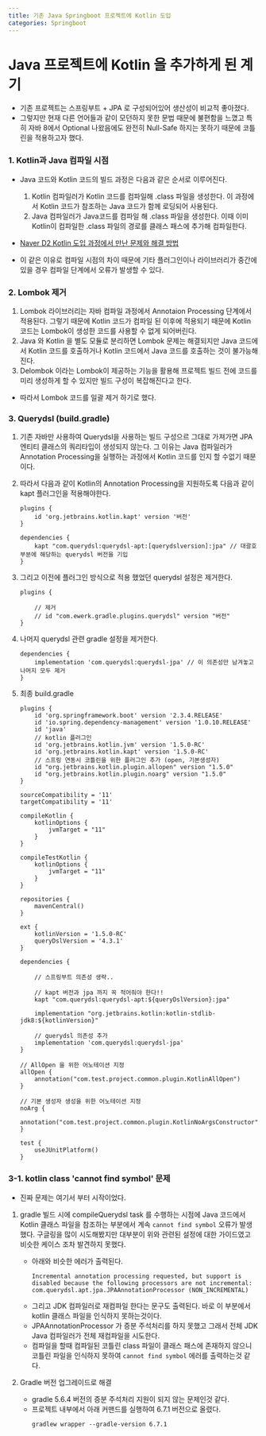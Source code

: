 ```yaml
---
title: 기존 Java Springboot 프로젝트에 Kotlin 도입
categories: Springboot
---
```

# Java 프로젝트에 Kotlin 을 추가하게 된 계기
- 기존 프로젝트는 스프링부트 + JPA 로 구성되어있어 생산성이 비교적 좋아졌다.
- 그렇지만 현재 다른 언어들과 같이 모던하지 못한 문법 때문에 불편함을 느꼈고 특히 자바 8에서 Optional 나왔음에도  완전히 Null-Safe 하지는 못하기 때문에 코틀린을 적용하고자 했다.

### 1. Kotlin과 Java 컴파일 시점
- Java 코드와 Kotlin 코드의 빌드 과정은 다음과 같은 순서로 이루어진다.
    1. Kotlin 컴파일러가 Kotlin 코드를 컴파일해 .class 파일을 생성한다. 이 과정에서 Kotlin 코드가 참조하는 Java 코드가 함께 로딩되어 사용된다.
    2. Java 컴파일러가 Java코드를 컴파일 해 .class 파일을 생성한다. 이때 이미 Kotlin이 컴파일한 .class 파일의 경로를 클래스 패스에 추가해 컴파일한다.
- [Naver D2 Kotlin 도입 과정에서 만난 문제와 해결 방법](https://d2.naver.com/helloworld/6685007)

- 이 같은 이유로 컴파일 시점의 차이 때문에 기타 플러그인이나 라이브러리가 중간에 있을 경우 컴파일 단계에서 오류가 발생할 수 있다.

### 2. Lombok 제거
1. Lombok 라이브러리는 자바 컴파일 과정에서 Annotaion Processing 단계에서 적용된다. 그렇기 때문에 Kotlin 코드가 컴파일 된 이후에 적용되기 때문에 Kotlin 코드는 Lombok이 생성한 코드를 사용할 수 없게 되어버린다.
3. Java 와 Kotlin 을 별도 모듈로 분리하면 Lombok 문제는 해결되지만 Java 코드에서 Kotlin 코드를 호출하거나 Kotlin 코드에서 Java 코드를 호출하는 것이 불가능해진다.
4. Delombok 이라는 Lombok이 제공하는 기능을 활용해 프로젝트 빌드 전에 코드를 미리 생성하게 할 수 있지만 빌드 구성이 복잡해진다고 한다.
- 따라서 Lombok 코드를 일괄 제거 하기로 했다.

### 3. Querydsl (build.gradle)
1. 기존 자바만 사용하여 Querydsl을 사용하는 빌드 구성으르 그대로 가져가면 JPA 엔티티 클래스의 쿼리타입이 생성되지 않는다. 그 이유는 Java 컴파일러가 Annotation Processing을 실행하는 과정에서 Kotlin 코드를 인지 할 수없기 때문이다.
2. 따라서 다음과 같이 Kotlin의 Annotation Processing을 지원하도록 다음과 같이 kapt 플러그인을 적용해야한다.
    ```
    plugins {
        id 'org.jetbrains.kotlin.kapt' version '버전'
    }

    dependencies {
        kapt "com.querydsl:querydsl-apt:[querydslversion]:jpa" // 대괄호 부분에 해당하는 querydsl 버전을 기입
    }
    ```
3. 그리고 이전에 플러그인 방식으로 적용 했었던 querydsl 설정은 제거한다.
    ```
    plugins {

        // 제거
        // id "com.ewerk.gradle.plugins.querydsl" version "버전"
    }

    ```
4. 나머지 querydsl 관련 gradle 설정을 제거한다.
    ```
    dependencies {
        implementation 'com.querydsl:querydsl-jpa' // 이 의존성만 남겨놓고 나머지 모두 제거
    }
    ```

5. 최종 build.gradle
    ```
    plugins {
        id 'org.springframework.boot' version '2.3.4.RELEASE'
        id 'io.spring.dependency-management' version '1.0.10.RELEASE'
        id 'java'
        // kotlin 플러그인
        id 'org.jetbrains.kotlin.jvm' version '1.5.0-RC'
        id 'org.jetbrains.kotlin.kapt' version '1.5.0-RC'
        // 스프링 연동시 코틀린을 위한 플러그인 추가 (open, 기본생성자)
        id "org.jetbrains.kotlin.plugin.allopen" version "1.5.0"
        id "org.jetbrains.kotlin.plugin.noarg" version "1.5.0"
    }

    sourceCompatibility = '11'
    targetCompatibility = '11'

    compileKotlin {
        kotlinOptions {
            jvmTarget = "11"
        }
    }

    compileTestKotlin {
        kotlinOptions {
            jvmTarget = "11"
        }
    }

    repositories {
        mavenCentral()
    }

    ext {
        kotlinVersion = '1.5.0-RC'
        queryDslVersion = '4.3.1'
    }

    dependencies {

        // 스프링부트 의존성 생략..

        // kapt 버전과 jpa 까지 꼭 적어줘야 한다!!
        kapt "com.querydsl:querydsl-apt:${queryDslVersion}:jpa" 

        implementation "org.jetbrains.kotlin:kotlin-stdlib-jdk8:${kotlinVersion}"

        // querydsl 의존성 추가
        implementation 'com.querydsl:querydsl-jpa'
    }

    // AllOpen 을 위한 어노테이션 지정
    allOpen {
        annotation("com.test.project.common.plugin.KotlinAllOpen")
    }

    // 기본 생성자 생성을 위한 어노테이션 지정
    noArg {
        annotation("com.test.project.common.plugin.KotlinNoArgsConstructor")
    }

    test {
        useJUnitPlatform()
    }
    ```

### 3-1. kotlin class 'cannot find symbol' 문제
- 진짜 문제는 여기서 부터 시작이었다.
1. gradle 빌드 시에 compileQuerydsl task 를 수행하는 시점에 Java 코드에서 Kotlin 클래스 파일을 참조하는 부분에서 계속 `cannot find symbol` 오류가 발생했다. 구글링을 많이 시도해봤지만 대부분이 위와 관련된 설정에 대한 가이드였고 비슷한 케이스 조차 발견하지 못했다.
    - 아래와 비슷한 에러가 출력된다.
        ```
        Incremental annotation processing requested, but support is disabled because the following processors are not incremental: com.querydsl.apt.jpa.JPAAnnotationProcessor (NON_INCREMENTAL)
        ```
    - 그리고 JDK 컴파일러로 재컴파일 한다는 문구도 출력된다. 바로 이 부분에서 kotlin 클래스 파일을 인식하지 못하는것이다.
    - JPAAnnotationProcessor 가 증분 주석처리를 하지 못했고 그래서 전체 JDK Java 컴파일러가 전체 재컴파일을 시도한다.
    - 컴파일을 할때 컴파일된 코틀린 class 파일이 클래스 패스에 존재하지 않으니 코틀린 파일을 인식하지 못하여 `cannot find symbol` 에러를 출력하는것 같다.

2. Gradle 버전 업그레이드로 해결
    - gradle 5.6.4 버전의 증분 주석처리 지원이 되지 않는 문제인것 같다.
    - 프로젝트 내부에서 아래 커맨드를 실행하여 6.7.1 버전으로 올렸다.
        ```
        gradlew wrapper --gradle-version 6.7.1
        ```
